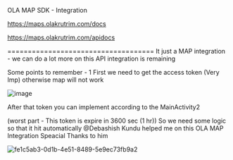 OLA MAP SDK - Integration 


https://maps.olakrutrim.com/docs

https://maps.olakrutrim.com/apidocs

====================================
It just a MAP integration  -
 we can do a lot more on this API integration is remaining 
 
Some points to remember -
1 First we need to get the access token (Very Imp) otherwise map will not work 

![image](https://github.com/user-attachments/assets/cece850d-c7de-4915-a71e-6f70ce40d7e1)

After that token you can implement according to the MainActivity2

(worst part - This token is expire in 3600 sec (1 hr))
So we need some logic so that it hit automatically 
@Debashish Kundu helped me on this OLA MAP Integration Speacial Thanks to him 


![fe1c5ab3-0d1b-4e51-8489-5e9ec73fb9a2](https://github.com/user-attachments/assets/3711a2c4-36fe-46da-8519-1de8ea84e4aa)
